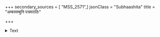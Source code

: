 +++
secondary_sources = [ "MSS_2571",]
jsonClass = "Subhaashita"
title = "अम्बरमम्बुनि पत्रमरातिः"

+++

<details><summary>Text</summary>

अम्बरमम्बुनि पत्रमरातिः पीतमहीनगणस्य ददाह।  
यस्य वधूस्तनयं गृहमब्जा पातु स वो हरलोचनवह्निः॥
</details>
